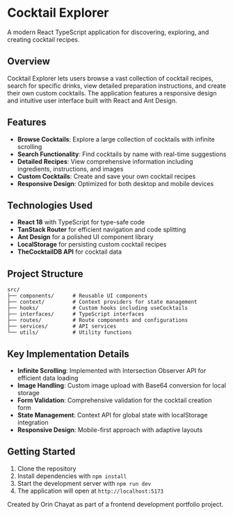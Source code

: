 # Cocktail Explorer

A modern React TypeScript application for discovering, exploring, and creating cocktail recipes.

## Overview

Cocktail Explorer lets users browse a vast collection of cocktail recipes, search for specific drinks, view detailed preparation instructions, and create their own custom cocktails. The application features a responsive design and intuitive user interface built with React and Ant Design.

## Features

- **Browse Cocktails**: Explore a large collection of cocktails with infinite scrolling
- **Search Functionality**: Find cocktails by name with real-time suggestions
- **Detailed Recipes**: View comprehensive information including ingredients, instructions, and images
- **Custom Cocktails**: Create and save your own cocktail recipes
- **Responsive Design**: Optimized for both desktop and mobile devices

## Technologies Used

- **React 18** with TypeScript for type-safe code
- **TanStack Router** for efficient navigation and code splitting
- **Ant Design** for a polished UI component library
- **LocalStorage** for persisting custom cocktail recipes
- **TheCocktailDB API** for cocktail data

## Project Structure

```
src/
├── components/      # Reusable UI components
├── context/         # Context providers for state management
├── hooks/           # Custom hooks including useCocktails
├── interfaces/      # TypeScript interfaces
├── routes/          # Route components and configurations
├── services/        # API services
└── utils/           # Utility functions
```

## Key Implementation Details

- **Infinite Scrolling**: Implemented with Intersection Observer API for efficient data loading
- **Image Handling**: Custom image upload with Base64 conversion for local storage
- **Form Validation**: Comprehensive validation for the cocktail creation form
- **State Management**: Context API for global state with localStorage integration
- **Responsive Design**: Mobile-first approach with adaptive layouts

## Getting Started

1. Clone the repository
2. Install dependencies with `npm install`
3. Start the development server with `npm run dev`
4. The application will open at `http://localhost:5173`

Created by Orin Chayat as part of a frontend development portfolio project.
